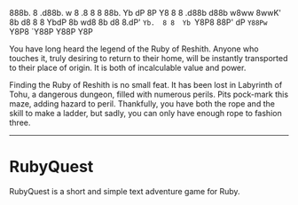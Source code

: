 888b.       8              .d88b.                   w
8  .8 8   8 88b. Yb  dP    8P  Y8 8   8 .d88b d88b w8ww
8wwK' 8b d8 8  8  YbdP     8b wd8 8b d8 8.dP' `Yb.  8
8  Yb `Y8P8 88P'   dP      `Y88Pw `Y8P8 `Y88P Y88P  Y8P

You have long heard the legend of the Ruby of Reshith.  Anyone who touches
it, truly desiring to return to their home, will be instantly transported to
their place of origin.  It is both of incalculable value and power.

Finding the Ruby of Reshith is no small feat.  It has been lost in Labyrinth
of Tohu, a dangerous dungeon, filled with numerous perils.  Pits pock-mark
this maze, adding hazard to peril.  Thankfully, you have both the rope and the
skill to make a ladder, but sadly, you can only have enough rope to fashion
three.

---

# RubyQuest
RubyQuest is a short and simple text adventure game for Ruby.
